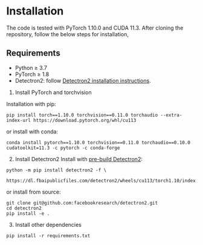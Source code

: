 # Installation
The code is tested with PyTorch 1.10.0 and CUDA 11.3. After cloning the repository, follow the below steps for installation,

## Requirements
- Python ≥ 3.7
- PyTorch ≥ 1.8
- Detectron2: follow [Detectron2 installation instructions](https://detectron2.readthedocs.io/tutorials/install.html).

1. Install PyTorch and torchvision

Installation with pip:
```shell
pip install torch==1.10.0 torchvision==0.11.0 torchaudio --extra-index-url https://download.pytorch.org/whl/cu113
```
or install with conda: 
```shell
conda install pytorch==1.10.0 torchvision==0.11.0 torchaudio==0.10.0 cudatoolkit=11.3 -c pytorch -c conda-forge
```
2. Install Detectron2
Install with [pre-build Detectron2](https://detectron2.readthedocs.io/en/latest/tutorials/install.html#install-pre-built-detectron2-linux-only):
```shell
python -m pip install detectron2 -f \
  https://dl.fbaipublicfiles.com/detectron2/wheels/cu113/torch1.10/index.html
```
or install from source:
```shell
git clone git@github.com:facebookresearch/detectron2.git
cd detectron2
pip install -e .
```
3. Install other dependencies
```shell
pip install -r requirements.txt
```